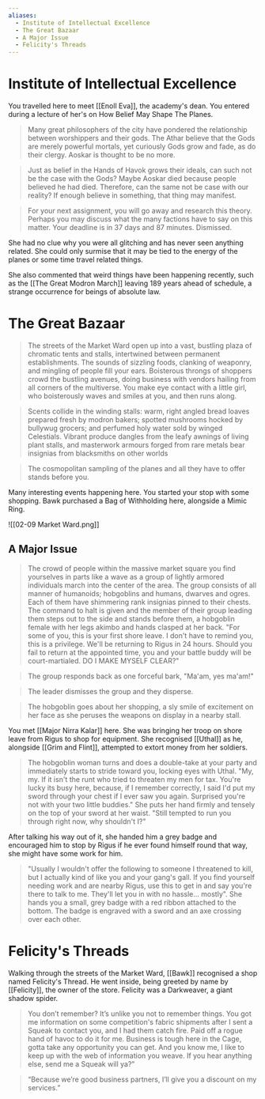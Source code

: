 ```yaml
---
aliases:
  - Institute of Intellectual Excellence
  - The Great Bazaar
  - A Major Issue
  - Felicity's Threads
---
```

# Institute of Intellectual Excellence
You travelled here to meet [[Enoll Eva]], the academy's dean. You entered during a lecture of her's on How Belief May Shape The Planes.

> Many great philosophers of the city have pondered the relationship between worshippers and their gods. The Athar believe that the Gods are merely powerful mortals, yet curiously Gods grow and fade, as do their clergy. Aoskar is thought to be no more.

> Just as belief in the Hands of Havok grows their ideals, can such not be the case with the Gods? Maybe Aoskar died because people believed he had died. Therefore, can the same not be case with our reality? If enough believe in something, that thing may manifest.

> For your next assignment, you will go away and research this theory. Perhaps you may discuss what the many factions have to say on this matter. Your deadline is in 37 days and 87 minutes. Dismissed.

She had no clue why you were all glitching and has never seen anything related. She could only surmise that it may be tied to the energy of the planes or some time travel related things.

She also commented that weird things have been happening recently, such as the [[The Great Modron March]] leaving 189 years ahead of schedule, a strange occurrence for beings of absolute law.
# The Great Bazaar
> The streets of the Market Ward open up into a vast, bustling plaza of chromatic tents and stalls, intertwined between permanent establishments. The sounds of sizzling foods, clanking of weaponry, and mingling of people fill your ears. Boisterous throngs of shoppers crowd the bustling avenues, doing business with vendors hailing from all corners of the multiverse. You make eye contact with a little girl, who boisterously waves and smiles at you, and then runs along.

> Scents collide in the winding stalls: warm, right angled bread loaves prepared fresh by modron bakers; spotted mushrooms hocked by bullywug grocers; and perfumed holy water sold by winged Celestials. Vibrant produce dangles from the leafy awnings of living plant stalls, and masterwork armours forged from rare metals bear insignias from blacksmiths on other worlds

> The cosmopolitan sampling of the planes and all they have to offer stands before you.

Many interesting events happening here. You started your stop with some shopping. Bawk purchased a Bag of Withholding here, alongside a Mimic Ring. 

![[02-09 Market Ward.png]]
## A Major Issue
> The crowd of people within the massive market square you find yourselves in parts like a wave as a group of lightly armored individuals march into the center of the area. The group consists of all manner of humanoids; hobgoblins and humans, dwarves and ogres. Each of them have shimmering rank insignias pinned to their chests. The command to halt is given and the member of their group leading them steps out to the side and stands before them, a hobgoblin female with her legs akimbo and hands clasped at her back. "For some of you, this is your first shore leave. I don't have to remind you, this is a privilege. We'll be returning to Rigus in 24 hours. Should you fail to return at the appointed time, you and your battle buddy will be court-martialed. DO I MAKE MYSELF CLEAR?"

> The group responds back as one forceful bark, "Ma'am, yes ma'am!"

> The leader dismisses the group and they disperse.

> The hobgoblin goes about her shopping, a sly smile of excitement on her face as she peruses the weapons on display in a nearby stall.

You met [[Major Nirra Kalar]] here. She was bringing her troop on shore leave from Rigus to shop for equipment. She recognised [[Uthal]] as he, alongside [[Grim and Flint]], attempted to extort money from her soldiers.

> The hobgoblin woman turns and does a double-take at your party and immediately starts to stride toward you, locking eyes with Uthal. "My, my. If it isn't the runt who tried to threaten my men for tax. You're lucky its busy here, because, if I remember correctly, I said I'd put my sword through your chest if I ever saw you again. Surprised you're not with your two little buddies." She puts her hand firmly and tensely on the top of your sword at her waist. "Still tempted to run you through right now, why shouldn't I?"

After talking his way out of it, she handed him a grey badge and encouraged him to stop by Rigus if he ever found himself round that way, she might have some work for him.

> "Usually I wouldn't offer the following to someone I threatened to kill, but I actually kind of like you and your gang's gall. If you find yourself needing work and are nearby Rigus, use this to get in and say you're there to talk to me. They'll let you in with no hassle... mostly". She hands you a small, grey badge with a red ribbon attached to the bottom. The badge is engraved with a sword and an axe crossing over each other.
# Felicity's Threads
Walking through the streets of the Market Ward, [[Bawk]] recognised a shop named Felicity's Thread. He went inside, being greeted by name by [[Felicity]], the owner of the store. Felicity was a Darkweaver, a giant shadow spider. 

> You don’t remember? It’s unlike you not to remember things. You got me information on some competition's fabric shipments after I sent a Squeak to contact you, and I had them catch fire. Paid off a rogue hand of havoc to do it for me. Business is tough here in the Cage, gotta take any opportunity you can get. And you know me, I like to keep up with the web of information you weave. If you hear anything else, send me a Squeak will ya?”

> “Because we’re good business partners, I’ll give you a discount on my services.”